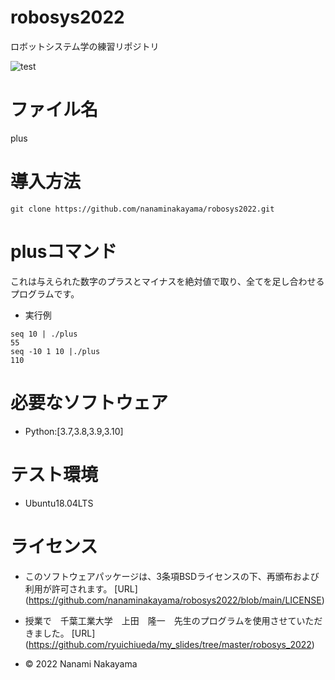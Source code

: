 # robosys2022
ロボットシステム学の練習リポジトリ

![test](https://github.com/nanaminakayama/robosys2022/actions/workflows/test.yml/badge.svg)

# ファイル名
plus

# 導入方法
```
git clone https://github.com/nanaminakayama/robosys2022.git
```

# plusコマンド
これは与えられた数字のプラスとマイナスを絶対値で取り、全てを足し合わせるプログラムです。
* 実行例
```
seq 10 | ./plus
55
seq -10 1 10 |./plus
110
```
# 必要なソフトウェア
* Python:[3.7,3.8,3.9,3.10]

# テスト環境
* Ubuntu18.04LTS

# ライセンス
* このソフトウェアパッケージは、3条項BSDライセンスの下、再頒布および利用が許可されます。
[URL] (https://github.com/nanaminakayama/robosys2022/blob/main/LICENSE)

* 授業で　千葉工業大学　上田　隆一　先生のプログラムを使用させていただきました。
[URL] (https://github.com/ryuichiueda/my_slides/tree/master/robosys_2022)
* © 2022 Nanami Nakayama  

